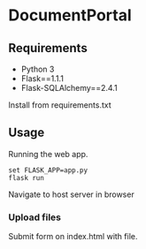 # DocumentPortal

## Requirements
- Python 3
- Flask==1.1.1
- Flask-SQLAlchemy==2.4.1

Install from requirements.txt


## Usage
Running the web app.
```
set FLASK_APP=app.py
flask run
```
Navigate to host server in browser

### Upload files
Submit form on index.html with file.
